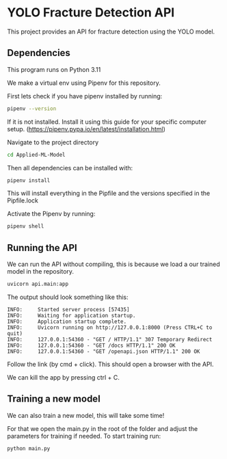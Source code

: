 # YOLO Fracture Detection API

This project provides an API for fracture detection using the YOLO model.

## Dependencies

This program runs on Python 3.11

We make a virtual env using Pipenv for this repository.

First lets check if you have pipenv installed by running:
```bash
pipenv --version
```

If it is not installed. Install it using this guide for your specific computer setup. (https://pipenv.pypa.io/en/latest/installation.html)

Navigate to the project directory
```bash
cd Applied-ML-Model
```

Then all dependencies can be installed with:
```bash
pipenv install
```
This will install everything in the Pipfile and the versions specified in the Pipfile.lock

Activate the Pipenv by running:
```bash
pipenv shell
```


## Running the API
We can run the API without compiling, this is because we load a our trained model in the repository.
```bash
uvicorn api.main:app
```

The output should look something like this:
```
INFO:     Started server process [57435]
INFO:     Waiting for application startup.
INFO:     Application startup complete.
INFO:     Uvicorn running on http://127.0.0.1:8000 (Press CTRL+C to quit)
INFO:     127.0.0.1:54360 - "GET / HTTP/1.1" 307 Temporary Redirect
INFO:     127.0.0.1:54360 - "GET /docs HTTP/1.1" 200 OK
INFO:     127.0.0.1:54360 - "GET /openapi.json HTTP/1.1" 200 OK
```
Follow the link (by cmd + click). This should open a browser with the API.

We can kill the app by pressing ctrl + C.

## Training a new model
We can also train a new model, this will take some time!

For that we open the main.py in the root of the folder and adjust the parameters for training if needed.
To start training run:
```bash
python main.py
```
